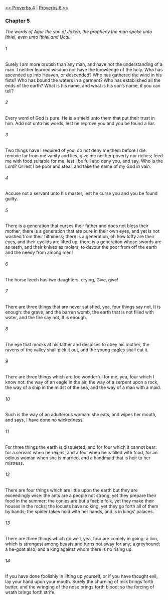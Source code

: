 [<< Proverbs 4](Proverbs%204)  |  [Proverbs 6 >>](Proverbs%206)

### Chapter 5

*The words of Agur the son of Jakeh, the prophecy the man spoke unto Ithiel, even unto Ithiel and Ucal:*

###### 1
Surely I am more brutish than any man, and have not the understanding of a man. I neither learned wisdom nor have the knowledge of the holy. Who has ascended up into Heaven, or descended? Who has gathered the wind in his fists? Who has bound the waters in a garment? Who has established all the ends of the earth? What is his name, and what is his son’s name, if you can tell?

###### 2
Every word of God is pure. He is a shield unto them that put their trust in him. Add not unto his words, lest he reprove you and you be found a liar.

###### 3
Two things have I required of you, do not deny me them before I die: remove far from me vanity and lies, give me neither poverty nor riches; feed me with food suitable for me, lest I be full and deny you, and say, Who is the Lord? Or lest I be poor and steal, and take the name of my God in vain.

###### 4
Accuse not a servant unto his master, lest he curse you and you be found guilty.

###### 5
There is a generation that curses their father and does not bless their mother; there is a generation that are pure in their own eyes, and yet is not washed from their filthiness; there is a generation, oh how lofty are their eyes, and their eyelids are lifted up; there is a generation whose swords are as teeth, and their knives as molars, to devour the poor from off the earth and the needy from among men!

###### 6
The horse leech has two daughters, crying, Give, give!

###### 7
There are three things that are never satisfied, yea, four things say not, It is enough: the grave, and the barren womb, the earth that is not filled with water, and the fire say not, It is enough.

###### 8
The eye that mocks at his father and despises to obey his mother, the ravens of the valley shall pick it out, and the young eagles shall eat it.

###### 9
There are three things which are too wonderful for me, yea, four which I know not: the way of an eagle in the air, the way of a serpent upon a rock, the way of a ship in the midst of the sea, and the way of a man with a maid.

###### 10
Such is the way of an adulterous woman: she eats, and wipes her mouth, and says, I have done no wickedness.

###### 11
For three things the earth is disquieted, and for four which it cannot bear: for a servant when he reigns, and a fool when he is filled with food, for an odious woman when she is married, and a handmaid that is heir to her mistress.

###### 12
There are four things which are little upon the earth but they are exceedingly wise: the ants are a people not strong, yet they prepare their food in the summer; the conies are but a feeble folk, yet they make their houses in the rocks; the locusts have no king, yet they go forth all of them by bands; the spider takes hold with her hands, and is in kings’ palaces.

###### 13
There are three things which go well, yea, four are comely in going: a lion, which is strongest among beasts and turns not away for any; a greyhound; a he-goat also; and a king against whom there is no rising up.

###### 14
If you have done foolishly in lifting up yourself, or if you have thought evil, lay your hand upon your mouth. Surely the churning of milk brings forth butter, and the wringing of the nose brings forth blood; so the forcing of wrath brings forth strife.